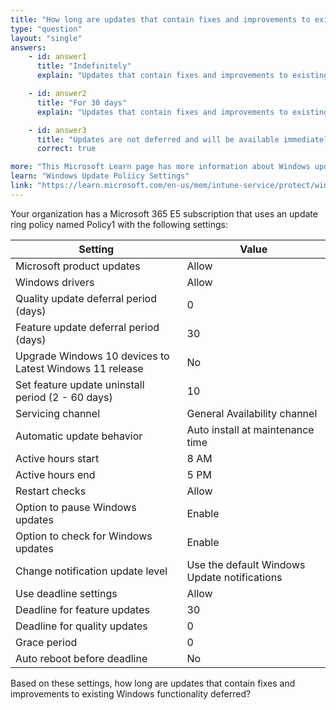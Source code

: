 ```yaml
---
title: "How long are updates that contain fixes and improvements to existing Windows functionality deferred?"
type: "question"
layout: "single"
answers:
    - id: answer1
      title: "Indefinitely"
      explain: "Updates that contain fixes and improvements to existing Windows functionality are not deferred indefinitely as the quality update deferral period is set to 0 days."

    - id: answer2
      title: "For 30 days"
      explain: "Updates that contain fixes and improvements to existing Windows functionality are not deferred for 30 days as the quality update deferral period is set to 0 days."

    - id: answer3
      title: "Updates are not deferred and will be available immediately"
      correct: true

more: "This Microsoft Learn page has more information about Windows update policy settings."
learn: "Windows Update Poliicy Settings"
link: "https://learn.microsoft.com/en-us/mem/intune-service/protect/windows-update-settings"
---
```

Your organization has a Microsoft 365 E5 subscription that uses an update ring policy named Policy1 with the following settings:

| Setting                                      | Value                               |
|----------------------------------------------|-------------------------------------|
| Microsoft product updates                    | Allow                               |
| Windows drivers                              | Allow                               |
| Quality update deferral period (days)        | 0                                   |
| Feature update deferral period (days)        | 30                                  |
| Upgrade Windows 10 devices to Latest Windows 11 release | No                       |
| Set feature update uninstall period (2 - 60 days) | 10                             |
| Servicing channel                            | General Availability channel        |
| Automatic update behavior                    | Auto install at maintenance time    |
| Active hours start                           | 8 AM                                |
| Active hours end                             | 5 PM                                |
| Restart checks                               | Allow                               |
| Option to pause Windows updates              | Enable                              |
| Option to check for Windows updates          | Enable                              |
| Change notification update level             | Use the default Windows Update notifications |
| Use deadline settings                        | Allow                               |
| Deadline for feature updates                 | 30                                  |
| Deadline for quality updates                 | 0                                   |
| Grace period                                 | 0                                   |
| Auto reboot before deadline                  | No                                  |

Based on these settings, how long are updates that contain fixes and improvements to existing Windows functionality deferred?
